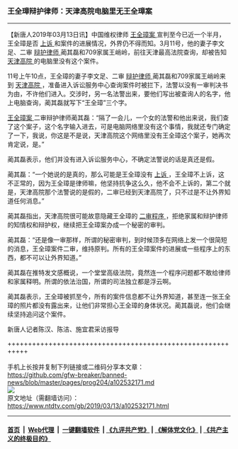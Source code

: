 ### 王全璋辩护律师：天津高院电脑里无王全璋案
------------------------

<div class="post_content" itemprop="articleBody">
 <p>
  【新唐人2019年03月13日讯】中国维权律师
  <a href="https://www.ntdtv.com/gb/王全璋案.htm">
   王全璋案
  </a>
  宣判至今已近一个半月，王全璋是否
  <a href="https://www.ntdtv.com/gb/上诉.htm">
   上诉
  </a>
  和案件的进展情况，外界仍不得而知。3月11号，他的妻子李文足、二审
  <a href="https://www.ntdtv.com/gb/辩护律师.htm">
   辩护律师
  </a>
  蔺其磊和709家属王峭岭，前往天津最高法院查询，却被告知
  <a href="https://www.ntdtv.com/gb/天津高院.htm">
   天津高院
  </a>
  的电脑里没有这个案件。
 </p>
 <p>
  11号上午10点，王全璋的妻子李文足、二审
  <a href="https://www.ntdtv.com/gb/辩护律师.htm">
   辩护律师
  </a>
  蔺其磊和709家属王峭岭来到
  <a href="https://www.ntdtv.com/gb/天津高院.htm">
   天津高院
  </a>
  ，准备进入诉讼服务中心查询案件时被拦下，法警以没有一审判决书为由，不许他们进入。交涉时，另一名法警出来，要他们写出被查询人的名字，他上电脑查询，蔺其磊就写下“王全璋”三个字。
 </p>
 <p>
  <a href="https://www.ntdtv.com/gb/王全璋案.htm">
   王全璋案
  </a>
  二审辩护律师蔺其磊：“隔了一会儿，一个女的法警和他出来说，我们查了这个案子，这个名字输入进去，可是电脑网络里没有这个事情，我就还专门确定了一下，我说，你这是不是说，天津高院这个网络里没有王全璋这个案子，她再次肯定说，是。”
 </p>
 <p>
  蔺其磊表示，他们并没有进入诉讼服务中心，不确定法警说的话是真还是假。
 </p>
 <p>
  蔺其磊：“一个她说的是真的，那么可能是王全璋没有
  <a href="https://www.ntdtv.com/gb/上诉.htm">
   上诉
  </a>
  ，王全璋不上诉，这不正常的，因为王全璋是律师嘛，他坚持抗争这么久，他不会不上诉的，第二个就是，天津高院那个法警说的是假的，二审已经到天津高院了，只不过是不让外界知道任何消息。”
 </p>
 <p>
  蔺其磊指出，天津高院很可能故意隐藏王全璋的
  <a href="https://www.ntdtv.com/gb/二审程序.htm">
   二审程序
  </a>
  ，拒绝家属和辩护律师的知情权和辩护权，继续把王全璋案办成一个秘密的审判。
 </p>
 <p>
  蔺其磊：“还是像一审那样，所谓的秘密审判，到时候顶多在网络上发一个很简短的消息，王全璋案件二审，维持原判。所有的王全璋案件的进展或一些程序上的东西，都不可以让外界知道。”
 </p>
 <p>
  蔺其磊在推特发文感概说，一个堂堂高级法院，竟然连一个程序问题都不敢给律师和家属释明。所谓的依法治国，所谓的司法独立都是浮云啊。
 </p>
 <p>
  蔺其磊表示，王全璋被抓至今，所有的案件信息都不让外界知道，甚至连一张王全璋的照片都没有露出来，让他们非常担心王全璋的身体状况。蔺其磊说，他们会继续坚持追问这个案件。
 </p>
 <p>
  新唐人记者陈汉、陈洁、施宜君采访报导
 </p>
 <div class="single_ad">
 </div>
</div>

+++++++++++++++++++++++++++++++++++++++++++++++++++++++++++<br/><br/>
手机上长按并复制下列链接或二维码分享本文章：<br/>
https://github.com/gfw-breaker/banned-news/blob/master/pages/prog204/a102532171.md <br/>
<a href='https://github.com/gfw-breaker/banned-news/blob/master/pages/prog204/a102532171.md'><img src='https://github.com/gfw-breaker/banned-news/blob/master/pages/prog204/a102532171.md.png'/></a> <br/>
原文地址（需翻墙访问）：https://www.ntdtv.com/gb/2019/03/13/a102532171.html


------------------------
#### [首页](https://github.com/gfw-breaker/banned-news/blob/master/README.md) &nbsp;|&nbsp; [Web代理](https://github.com/labour-camp/helloworld) &nbsp;|&nbsp; [一键翻墙软件](https://github.com/gfw-breaker/nogfw/blob/master/README.md) &nbsp;| [《九评共产党》](https://github.com/gfw-breaker/9ping.md/blob/master/README.md#九评之一评共产党是什么) | [《解体党文化》](https://github.com/gfw-breaker/jtdwh.md/blob/master/README.md) | [《共产主义的终极目的》](https://github.com/gfw-breaker/gczydzjmd.md/blob/master/README.md)

